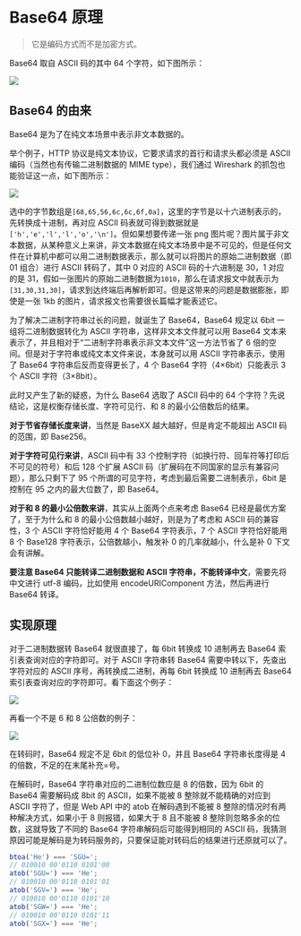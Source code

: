 # Base64 原理

> 它是编码方式而不是加密方式。

Base64 取自 ASCII 码的其中 64 个字符，如下图所示：

![](@images/Base64.png)

## Base64 的由来

Base64 是为了在纯文本场景中表示非文本数据的。

举个例子，HTTP 协议是纯文本协议，它要求请求的首行和请求头都必须是 ASCII 编码（当然也有传输二进制数据的 MIME type），我们通过 Wireshark 的抓包也能验证这一点，如下图所示：

![](@images/wireshark.png)

选中的字节数组是`[68,65,56,6c,6c,6f,0a]`，这里的字节是以十六进制表示的，先转换成十进制，再对应 ASCII 码表就可得到数据就是`['h','e','l','l','o','\n']`。但如果想要传递一张 png 图片呢？图片属于非文本数据，从某种意义上来讲，非文本数据在纯文本场景中是不可见的，但是任何文件在计算机中都可以用二进制数据表示，那么就可以将图片的原始二进制数据（即 01 组合）进行 ASCII 转码了，其中 0 对应的 ASCII 码的十六进制是 30，1 对应的是 31，假如一张图片的原始二进制数据为`1010`，那么在请求报文中就表示为`[31,30,31,30]`，请求到达终端后再解析即可。但是这带来的问题是数据膨胀，即使是一张 1kb 的图片，请求报文也需要很长篇幅才能表述它。

为了解决二进制字符串过长的问题，就诞生了 Base64，Base64 规定以 6bit 一组将二进制数据转化为 ASCII 字符串，这样非文本文件就可以用 Base64 文本来表示了，并且相对于“二进制字符串表示非文本文件”这一方法节省了 6 倍的空间。但是对于字符串或纯文本文件来说，本身就可以用 ASCII 字符串表示，使用了 Base64 字符串后反而变得更长了，4 个 Base64 字符（4×6bit）只能表示 3 个 ASCII 字符（3×8bit）。

此时又产生了新的疑惑，为什么 Base64 选取了 ASCII 码中的 64 个字符？先说结论，这是权衡存储长度、字符可见行、和 8 的最小公倍数后的结果。

**对于节省存储长度来讲**，当然是 BaseXX 越大越好，但是肯定不能超出 ASCII 码的范围，即 Base256。

**对于字符可见行来讲**，ASCII 码中有 33 个控制字符（如换行符、回车符等打印后不可见的符号）和后 128 个扩展 ASCII 码（扩展码在不同国家的显示有兼容问题），那么只剩下了 95 个所谓的可见字符，考虑到最后需要二进制表示，6bit 是控制在 95 之内的最大位数了，即 Base64。

**对于和 8 的最小公倍数来讲**，其实从上面两个点来考虑 Base64 已经是最优方案了，至于为什么和 8 的最小公倍数越小越好，则是为了考虑和 ASCII 码的兼容性，3 个 ASCII 字符恰好能用 4 个 Base64 字符表示，7 个 ASCII 字符恰好能用 8 个 Base128 字符表示，公倍数越小，触发补 0 的几率就越小，什么是补 0 下文会有讲解。

**要注意 Base64 只能转译二进制数据和 ASCII 字符串，不能转译中文**，需要先将中文进行 utf-8 编码，比如使用 encodeURIComponent 方法，然后再进行 Base64 转译。

## 实现原理

对于二进制数据转 Base64 就很直接了，每 6bit 转换成 10 进制再去 Base64 索引表查询对应的字符即可。对于 ASCII 字符串转 Base64 需要中转以下，先查出字符对应的 ASCII 序号，再转换成二进制，再每 6bit 转换成 10 进制再去 Base64 索引表查询对应的字符即可。看下面这个例子：

![](@images/base64_hey.png)

再看一个不是 6 和 8 公倍数的例子：

![](@images/base64_h.png)

在转码时，Base64 规定不足 6bit 的低位补 0，并且 Base64 字符串长度得是 4 的倍数，不足的在末尾补充=号。

在解码时，Base64 字符串对应的二进制位数应是 8 的倍数，因为 6bit 的 Base64 需要解码成 8bit 的 ASCII，如果不能被 8 整除就不能精确的对应到 ASCII 字符了，但是 Web API 中的 atob 在解码遇到不能被 8 整除的情况时有两种解决方式，如果小于 8 则报错，如果大于 8 且不能被 8 整除则忽略多余的位数，这就导致了不同的 Base64 字符串解码后可能得到相同的 ASCII 码，我猜测原因可能是解码是为转码服务的，只要保证能对转码后的结果进行还原就可以了。

```js
btoa('He') === 'SGU=';
// 010010 00'0110 0101'00
atob('SGU=') === 'He';
// 010010 00'0110 0101'01
atob('SGV=') === 'He';
// 010010 00'0110 0101'10
atob('SGW=') === 'He';
// 010010 00'0110 0101'11
atob('SGX=') === 'He';
```
